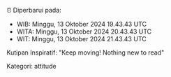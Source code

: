 ⏰ Diperbarui pada:
- WIB: Minggu, 13 Oktober 2024 19.43.43 UTC
- WITA: Minggu, 13 Oktober 2024 20.43.43 UTC
- WIT: Minggu, 13 Oktober 2024 21.43.43 UTC

Kutipan Inspiratif:
"Keep moving! Nothing new to read"


Kategori: attitude

